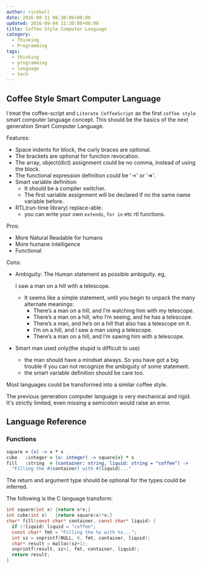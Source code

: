 ```yaml
---
author: riceball
date: 2016-08-31 06:30:06+08:00
updated: 2016-09-04 11:30:06+08:00
title: Coffee Style Computer Language
category:
  - Thinking
  - Programming
tags:
  - thinking
  - programming
  - language
  - tech
---
```


## Coffee Style Smart Computer Language

I treat the coffee-script and `Literate CoffeeScript` as the first `coffee style` smart computer language concept.
This should be the basics of the next generation Smart Computer Language.

Features:

* Space indents for block, the curly braces are optional.
* The brackets are optional for function revocation.
* The array, object(dict) assignment could be no comma, instead of using the block.
* The functional expression definition could be '->' or '=>'.
* Smart variable definition
  * It should be a compiler switcher.
  * The first variable assignment will be declared if no the same name variable before.
* RTL(run-time library) replace-able.
  * you can write your own `extends`, `for in` etc rtl functions.

Pros:

* More Natural Readable for humans
* More humane intelligence
* Functional

Cons:

* Ambiguity: The Human statement as possible ambiguity. eg,

    I saw a man on a hill with a telescope.

  * It seems like a simple statement, until you begin to unpack the many alternate meanings:
    * There’s a man on a hill, and I’m watching him with my telescope.
    * There’s a man on a hill, who I’m seeing, and he has a telescope.
    * There’s a man, and he’s on a hill that also has a telescope on it.
    * I’m on a hill, and I saw a man using a telescope.
    * There’s a man on a hill, and I’m sawing him with a telescope.
* Smart man used only(the stupid is difficult to use)
  * the man should have a mindset always. So you have got a big trouble if you can not recognize the ambiguity of some statement.
  * the smart variable definition should be care too.

Most languages could be transformed into a similar coffee style.

The previous generation computer language is very mechanical and rigid.
It's strictly limited, even missing a semicolon would raise an error.


## Language Reference

### Functions


```coffee
square = (x) -> x * x
cube   :integer = (x: integer) -> square(x) * x
fill   :string  = (container: string, liquid: string = "coffee") ->
  "Filling the #{container} with #{liquid}..."
```

The return and argument type should be optional for the types could be inferred.

The following is the C language transform:

```c
int square(int x) {return x*x;}
int cube(int x)   {return square(x)*x;}
char* fill(const char* container, const char* liquid) {
  if (!liquid) liquid = "coffee";
  const char* fmt = "Filling the %s with %s...";
  int sz = snprintf(NULL, 0, fmt, container, liquid);
  char* result = malloc(sz+1);
  snprintf(result, sz+1, fmt, container, liquid);
  return result;
}
```
